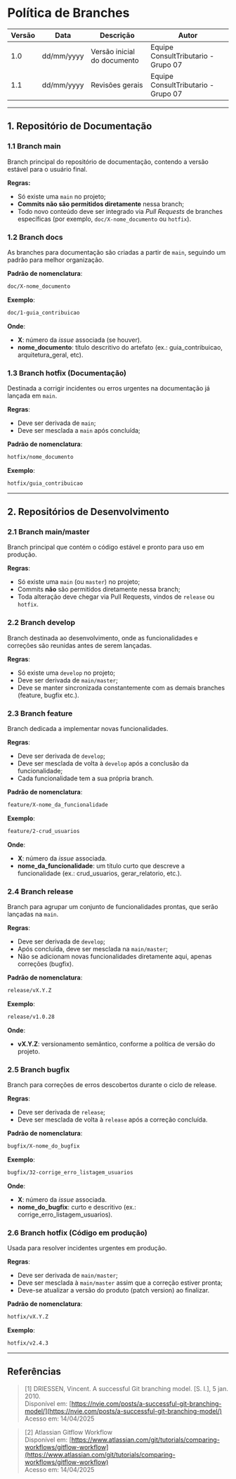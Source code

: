 # Política de Branches

| Versão | Data       | Descrição                         | Autor                               |
|------- |----------- | --------------------------------- | ----------------------------------- |
| 1.0    | dd/mm/yyyy | Versão inicial do documento       | Equipe ConsultTributario - Grupo 07 |
| 1.1    | dd/mm/yyyy | Revisões gerais                   | Equipe ConsultTributario - Grupo 07 |

---

## 1. Repositório de **Documentação**

### 1.1 Branch **main**
Branch principal do repositório de documentação, contendo a versão estável para o usuário final.

**Regras:**
- Só existe uma `main` no projeto;
- **Commits não são permitidos diretamente** nessa branch;
- Todo novo conteúdo deve ser integrado via *Pull Requests* de branches específicas (por exemplo, `doc/X-nome_documento` ou `hotfix`).

### 1.2 Branch **docs**
As branches para documentação são criadas a partir de `main`, seguindo um padrão para melhor organização.

**Padrão de nomenclatura**:
```bash
doc/X-nome_documento
```
**Exemplo**:
```bash
doc/1-guia_contribuicao
```
**Onde**:
- **X**: número da *issue* associada (se houver).
- **nome_documento**: título descritivo do artefato (ex.: guia_contribuicao, arquitetura_geral, etc).

### 1.3 Branch **hotfix** (Documentação)
Destinada a corrigir incidentes ou erros urgentes na documentação já lançada em `main`.

**Regras**:
- Deve ser derivada de `main`;
- Deve ser mesclada a `main` após concluída;

**Padrão de nomenclatura**:
```bash
hotfix/nome_documento
```
**Exemplo**:
```bash
hotfix/guia_contribuicao
```

---

## 2. Repositórios de **Desenvolvimento**

### 2.1 Branch **main/master**
Branch principal que contém o código estável e pronto para uso em produção.

**Regras**:
- Só existe uma `main` (ou `master`) no projeto;
- Commits **não** são permitidos diretamente nessa branch;
- Toda alteração deve chegar via Pull Requests, vindos de `release` ou `hotfix`.

### 2.2 Branch **develop**
Branch destinada ao desenvolvimento, onde as funcionalidades e correções são reunidas antes de serem lançadas.

**Regras**:
- Só existe uma `develop` no projeto;
- Deve ser derivada de `main/master`;
- Deve se manter sincronizada constantemente com as demais branches (feature, bugfix etc.).

### 2.3 Branch **feature**
Branch dedicada a implementar novas funcionalidades.

**Regras**:
- Deve ser derivada de `develop`;
- Deve ser mesclada de volta à `develop` após a conclusão da funcionalidade;
- Cada funcionalidade tem a sua própria branch.

**Padrão de nomenclatura**:
```bash
feature/X-nome_da_funcionalidade
```
**Exemplo**:
```bash
feature/2-crud_usuarios
```
**Onde**:
- **X**: número da *issue* associada.
- **nome_da_funcionalidade**: um título curto que descreve a funcionalidade (ex.: crud_usuarios, gerar_relatorio, etc.).

### 2.4 Branch **release**
Branch para agrupar um conjunto de funcionalidades prontas, que serão lançadas na `main`.

**Regras**:
- Deve ser derivada de `develop`;
- Após concluída, deve ser mesclada na `main/master`;
- Não se adicionam novas funcionalidades diretamente aqui, apenas correções (bugfix).

**Padrão de nomenclatura**:
```bash
release/vX.Y.Z
```
**Exemplo**:
```bash
release/v1.0.28
```
**Onde**:
- **vX.Y.Z**: versionamento semântico, conforme a política de versão do projeto.

### 2.5 Branch **bugfix**
Branch para correções de erros descobertos durante o ciclo de release.

**Regras**:
- Deve ser derivada de `release`;
- Deve ser mesclada de volta à `release` após a correção concluída.

**Padrão de nomenclatura**:
```bash
bugfix/X-nome_do_bugfix
```
**Exemplo**:
```bash
bugfix/32-corrige_erro_listagem_usuarios
```
**Onde**:
- **X**: número da *issue* associada.
- **nome_do_bugfix**: curto e descritivo (ex.: corrige_erro_listagem_usuarios).

### 2.6 Branch **hotfix** (Código em produção)
Usada para resolver incidentes urgentes em produção.

**Regras**:
- Deve ser derivada de `main/master`;
- Deve ser mesclada à `main/master` assim que a correção estiver pronta;
- Deve-se atualizar a versão do produto (patch version) ao finalizar.

**Padrão de nomenclatura**:
```bash
hotfix/vX.Y.Z
```
**Exemplo**:
```bash
hotfix/v2.4.3
```
---

## Referências

> [1] DRIESSEN, Vincent. A successful Git branching model. [S. l.], 5 jan. 2010.  
> Disponível em: [https://nvie.com/posts/a-successful-git-branching-model/](https://nvie.com/posts/a-successful-git-branching-model/)  
> Acesso em: 14/04/2025

> [2] Atlassian Gitflow Workflow  
> Disponível em: [https://www.atlassian.com/git/tutorials/comparing-workflows/gitflow-workflow](https://www.atlassian.com/git/tutorials/comparing-workflows/gitflow-workflow)  
> Acesso em: 14/04/2025

